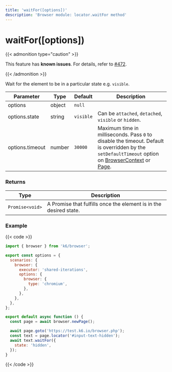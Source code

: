 ```yaml
---
title: 'waitFor([options])'
description: 'Browser module: locator.waitFor method'
---
```


# waitFor([options])

{{< admonition type="caution" >}}

This feature has **known issues**. For details,
refer to [#472](https://github.com/grafana/xk6-browser/issues/472).

{{< /admonition >}}

Wait for the element to be in a particular state e.g. `visible`.

<TableWithNestedRows>

| Parameter       | Type   | Default   | Description                                                                                                                                                                                                                                                                                                         |
| --------------- | ------ | --------- | ------------------------------------------------------------------------------------------------------------------------------------------------------------------------------------------------------------------------------------------------------------------------------------------------------------------- |
| options         | object | `null`    |                                                                                                                                                                                                                                                                                                                     |
| options.state   | string | `visible` | Can be `attached`, `detached`, `visible` or `hidden`.                                                                                                                                                                                                                                                               |
| options.timeout | number | `30000`   | Maximum time in milliseconds. Pass `0` to disable the timeout. Default is overridden by the `setDefaultTimeout` option on [BrowserContext](https://grafana.com/docs/k6/<K6_VERSION>/javascript-api/k6-browser/browsercontext/) or [Page](https://grafana.com/docs/k6/<K6_VERSION>/javascript-api/k6-browser/page/). |

</TableWithNestedRows>

### Returns

| Type            | Description                                                       |
| --------------- | ----------------------------------------------------------------- |
| `Promise<void>` | A Promise that fulfills once the element is in the desired state. |

### Example

{{< code >}}

```javascript
import { browser } from 'k6/browser';

export const options = {
  scenarios: {
    browser: {
      executor: 'shared-iterations',
      options: {
        browser: {
          type: 'chromium',
        },
      },
    },
  },
};

export default async function () {
  const page = await browser.newPage();

  await page.goto('https://test.k6.io/browser.php');
  const text = page.locator('#input-text-hidden');
  await text.waitFor({
    state: 'hidden',
  });
}
```

{{< /code >}}

